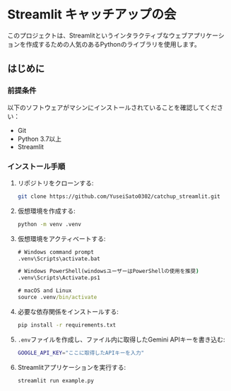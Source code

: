# Streamlit キャッチアップの会

このプロジェクトは、Streamlitというインタラクティブなウェブアプリケーションを作成するための人気のあるPythonのライブラリを使用します。

## はじめに

### 前提条件

以下のソフトウェアがマシンにインストールされていることを確認してください：

- Git
- Python 3.7以上
- Streamlit

### インストール手順

1. リポジトリをクローンする:

    ```bash
    git clone https://github.com/YuseiSato0302/catchup_streamlit.git
    ```
    

2. 仮想環境を作成する:

    ```cmd
    python -m venv .venv
    ```
    

3. 仮想環境をアクティベートする:

    ```cmd
    # Windows command prompt
    .venv\Scripts\activate.bat
    
    # Windows PowerShell(windowsユーザーはPowerShellの使用を推奨)
    .venv\Scripts\Activate.ps1
    
    # macOS and Linux
    source .venv/bin/activate
    ```
    

4. 必要な依存関係をインストールする:

    ```bash
    pip install -r requirements.txt
    ```
    
    
5. `.env`ファイルを作成し、ファイル内に取得したGemini APIキーを書き込む:

   ```bash
   GOOGLE_API_KEY="ここに取得したAPIキーを入力"
   ```
   

6. Streamlitアプリケーションを実行する:

    ```bash
    streamlit run example.py
    ```
